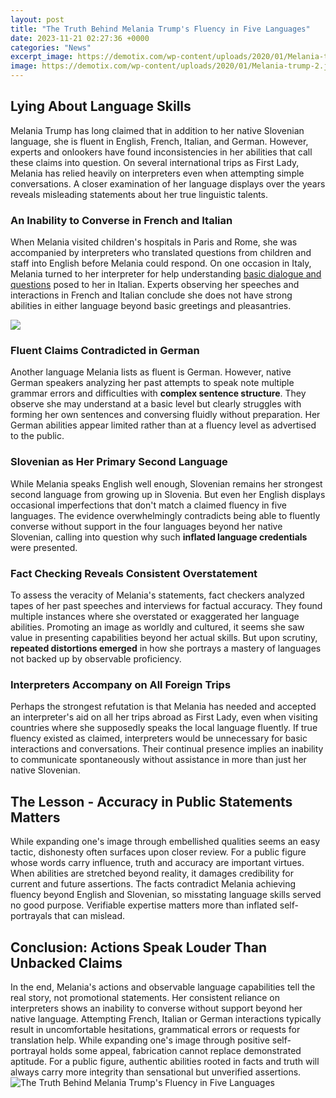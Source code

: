 ```yaml
---
layout: post
title: "The Truth Behind Melania Trump's Fluency in Five Languages"
date: 2023-11-21 02:27:36 +0000
categories: "News"
excerpt_image: https://demotix.com/wp-content/uploads/2020/01/Melania-trump-2.jpg
image: https://demotix.com/wp-content/uploads/2020/01/Melania-trump-2.jpg
---
```


## Lying About Language Skills
Melania Trump has long claimed that in addition to her native Slovenian language, she is fluent in English, French, Italian, and German. However, experts and onlookers have found inconsistencies in her abilities that call these claims into question. On several international trips as First Lady, Melania has relied heavily on interpreters even when attempting simple conversations. A closer examination of her language displays over the years reveals misleading statements about her true linguistic talents.
### An Inability to Converse in French and Italian  
When Melania visited children's hospitals in Paris and Rome, she was accompanied by interpreters who translated questions from children and staff into English before Melania could respond. On one occasion in Italy, Melania turned to her interpreter for help understanding [basic dialogue and questions](https://fistore.mysenprints.com/collection/abdallah) posed to her in Italian. Experts observing her speeches and interactions in French and Italian conclude she does not have strong abilities in either language beyond basic greetings and pleasantries. 

![](https://1075914428.rsc.cdn77.org/data/images/full/259212/melania-trump.jpg)
### Fluent Claims Contradicted in German 
Another language Melania lists as fluent is German. However, native German speakers analyzing her past attempts to speak note multiple grammar errors and difficulties with **complex sentence structure**. They observe she may understand at a basic level but clearly struggles with forming her own sentences and conversing fluidly without preparation. Her German abilities appear limited rather than at a fluency level as advertised to the public.
### Slovenian as Her Primary Second Language
While Melania speaks English well enough, Slovenian remains her strongest second language from growing up in Slovenia. But even her English displays occasional imperfections that don't match a claimed fluency in five languages. The evidence overwhelmingly contradicts being able to fluently converse without support in the four languages beyond her native Slovenian, calling into question why such **inflated language credentials** were presented. 
### Fact Checking Reveals Consistent Overstatement
To assess the veracity of Melania's statements, fact checkers analyzed tapes of her past speeches and interviews for factual accuracy. They found multiple instances where she overstated or exaggerated her language abilities. Promoting an image as worldly and cultured, it seems she saw value in presenting capabilities beyond her actual skills. But upon scrutiny, **repeated distortions emerged** in how she portrays a mastery of languages not backed up by observable proficiency.
### Interpreters Accompany on All Foreign Trips
Perhaps the strongest refutation is that Melania has needed and accepted an interpreter's aid on all her trips abroad as First Lady, even when visiting countries where she supposedly speaks the local language fluently. If true fluency existed as claimed, interpreters would be unnecessary for basic interactions and conversations. Their continual presence implies an inability to communicate spontaneously without assistance in more than just her native Slovenian.
## The Lesson - Accuracy in Public Statements Matters
While expanding one's image through embellished qualities seems an easy tactic, dishonesty often surfaces upon closer review. For a public figure whose words carry influence, truth and accuracy are important virtues. When abilities are stretched beyond reality, it damages credibility for current and future assertions. The facts contradict Melania achieving fluency beyond English and Slovenian, so misstating language skills served no good purpose. Verifiable expertise matters more than inflated self-portrayals that can mislead.
## Conclusion: Actions Speak Louder Than Unbacked Claims
In the end, Melania's actions and observable language capabilities tell the real story, not promotional statements. Her consistent reliance on interpreters shows an inability to converse without support beyond her native language. Attempting French, Italian or German interactions typically result in uncomfortable hesitations, grammatical errors or requests for translation help. While expanding one's image through positive self-portrayal holds some appeal, fabrication cannot replace demonstrated aptitude. For a public figure, authentic abilities rooted in facts and truth will always carry more integrity than sensational but unverified assertions.
![The Truth Behind Melania Trump's Fluency in Five Languages](https://demotix.com/wp-content/uploads/2020/01/Melania-trump-2.jpg)